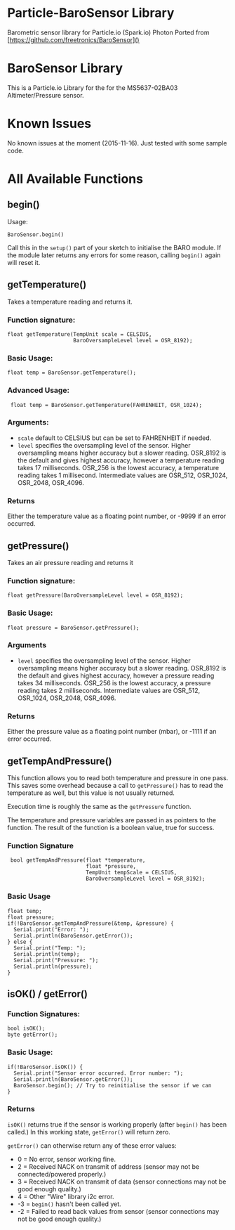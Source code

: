 # Particle-BaroSensor Library
Barometric sensor library for Particle.io (Spark.io) Photon
Ported from [https://github.com/freetronics/BaroSensor]()

# BaroSensor Library

This is a Particle.io Library for the for the MS5637-02BA03 Altimeter/Pressure sensor.

# Known Issues

No known issues at the moment (2015-11-16). Just tested with some sample code.

# All Available Functions

## begin()

Usage:

    BaroSensor.begin()

Call this in the `setup()` part of your sketch to initialise the BARO module. If the module later returns any errors for some reason, calling `begin()` again will reset it.

## getTemperature()

Takes a temperature reading and returns it.

### Function signature:

    float getTemperature(TempUnit scale = CELSIUS,
                         BaroOversampleLevel level = OSR_8192);

### Basic Usage:

    float temp = BaroSensor.getTemperature();

### Advanced Usage:

     float temp = BaroSensor.getTemperature(FAHRENHEIT, OSR_1024);

### Arguments:

* `scale` default to CELSIUS but can be set to FAHRENHEIT if needed.
* `level` specifies the oversampling level of the sensor. Higher
  oversampling means higher accuracy but a slower reading. OSR_8192 is
  the default and gives highest accuracy, however
  a temperature reading takes 17 milliseconds. OSR_256 is the lowest
  accuracy, a temperature reading takes 1 millisecond. Intermediate
  values are OSR_512, OSR_1024, OSR_2048, OSR_4096.

### Returns

Either the temperature value as a floating point number, or -9999 if an error occurred.

## getPressure()

Takes an air pressure reading and returns it

### Function signature:

    float getPressure(BaroOversampleLevel level = OSR_8192);

### Basic Usage:

    float pressure = BaroSensor.getPressure();

### Arguments

* `level` specifies the oversampling level of the sensor. Higher
  oversampling means higher accuracy but a slower reading. OSR_8192 is
  the default and gives highest accuracy, however a pressure reading
  takes 34 milliseconds. OSR_256 is the lowest accuracy, a pressure
  reading takes 2 milliseconds. Intermediate values are OSR_512,
  OSR_1024, OSR_2048, OSR_4096.

### Returns

Either the pressure value as a floating point number (mbar), or -1111 if an error occurred.

## getTempAndPressure()

This function allows you to read both temperature and pressure in one
pass. This saves some overhead because a call to `getPressure()` has
to read the temperature as well, but this value is not usually
returned.

Execution time is roughly the same as the `getPressure` function.

The temperature and pressure variables are passed in as pointers to
the function. The result of the function is a boolean value, true for
success.

### Function Signature

     bool getTempAndPressure(float *temperature,
                             float *pressure,
                             TempUnit tempScale = CELSIUS,
                             BaroOversampleLevel level = OSR_8192);

### Basic Usage

    float temp;
    float pressure;
    if(!BaroSensor.getTempAndPressure(&temp, &pressure) {
      Serial.print("Error: ");
      Serial.println(BaroSensor.getError());
    } else {
      Serial.print("Temp: ");
      Serial.println(temp);
      Serial.print("Pressure: ");
      Serial.println(pressure);
    }
    

## isOK() / getError()

### Function Signatures:

    bool isOK();
    byte getError();

### Basic Usage:

    if(!BaroSensor.isOK()) {
      Serial.print("Sensor error occurred. Error number: "); 
      Serial.println(BaroSensor.getError());
      BaroSensor.begin(); // Try to reinitialise the sensor if we can
    }

### Returns

`isOK()` returns true if the sensor is working properly (after
`begin()` has been called.) In this working state, `getError()` will
return zero.

`getError()` can otherwise return any of these error values:

* 0 = No error, sensor working fine.
* 2 = Received NACK on transmit of address (sensor may not be connected/powered properly.)
* 3 = Received NACK on transmit of data (sensor connections may not be good enough quality.)
* 4 = Other "Wire" library i2c error.
* -3 = `begin()` hasn't been called yet.
* -2 = Failed to read back values from sensor (sensor connections may not be good enough quality.)
